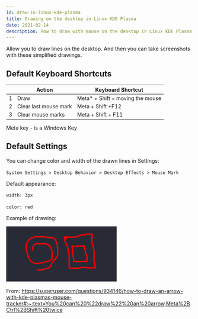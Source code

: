 ```yaml
---
id: draw-in-linux-kde-plasma
title: Drawing on the desktop in Linux KDE Plasma
date: 2021-02-14
description: How to draw with mouse on the desktop in Linux KDE Plasma
---
```


Allow you to draw lines on the desktop. And then you can take screenshots with these simplified drawings.

## Default Keyboard Shortcuts

|| Action | Keyboard Shortcut |
|-|-|-|
1 | Draw | Meta* + Shift + moving the mouse |
2 | Clear last mouse mark | Meta + Shift +F12 |
3 | Clear mouse marks | Meta + Shift + F11 |

Meta key - is a Windows Key

## Default Settings

You can change color and width of the drawn lines in Settings:

`System Settings > Desktop Behavior > Desktop Effects > Mouse Mark`

Default appearance:

```
width: 3px

color: red
```
Example of drawing:

[![Drawing in Linux KDE Plasma](drawing-in-linux-kde-plasma.png)](drawing-in-linux-kde-plasma.png)

From: https://superuser.com/questions/934146/how-to-draw-an-arrow-with-kde-plasmas-mouse-tracker#:~:text=You%20can%20%22draw%22%20an%20arrow,Meta%2BCtrl%2BShift%20twice